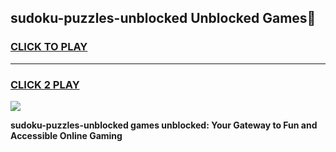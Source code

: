 
## sudoku-puzzles-unblocked Unblocked Games👋
<h3>
<a href="https://news.freeplayer.one?title=sudoku-puzzles-unblocked&ref=16F">CLICK TO PLAY</a></h3>
<hr>

<h3>
<a href="https://news.freeplayer.one?title=sudoku-puzzles-unblocked&ref=16F">CLICK 2 PLAY</a>
  
</h3>

<a href="https://news.freeplayer.one?title=sudoku-puzzles-unblocked&ref=16F/"><img src="https://clearcache.store/games.png"></a>


**sudoku-puzzles-unblocked games unblocked: Your Gateway to Fun and Accessible Online Gaming**
